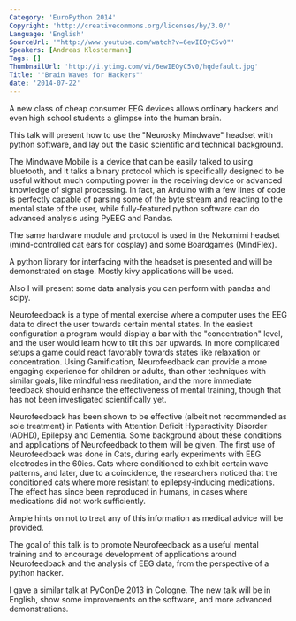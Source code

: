 ```yaml
---
Category: 'EuroPython 2014'
Copyright: 'http://creativecommons.org/licenses/by/3.0/'
Language: 'English'
SourceUrl: '"http://www.youtube.com/watch?v=6ewIEOyC5v0"'
Speakers: [Andreas Klostermann]
Tags: []
ThumbnailUrl: 'http://i.ytimg.com/vi/6ewIEOyC5v0/hqdefault.jpg'
Title: '"Brain Waves for Hackers"'
date: '2014-07-22'
---
```

A new class of cheap consumer EEG devices allows ordinary hackers and even high school students a glimpse into the human brain.

This talk will present how to use the "Neurosky Mindwave" headset with python software, and lay out the basic scientific and technical background.

The Mindwave Mobile is a device that can be easily talked to using bluetooth, and it talks a binary protocol which is specifically designed to be useful without  much computing power in the receiving device or advanced knowledge of signal processing. In fact, an Arduino with a few lines of code is perfectly capable of parsing some of the byte stream and reacting to the mental state of the user, while fully-featured python software can do advanced analysis using PyEEG and Pandas.

The same hardware module and protocol is used in the Nekomimi headset (mind-controlled cat ears for cosplay) and some Boardgames (MindFlex).

A python library for interfacing with the headset is presented and will be demonstrated on stage. Mostly kivy applications will be used.

Also I will present some data analysis you can perform with pandas and scipy.

Neurofeedback is a type of mental exercise where a computer uses the EEG data to direct the user towards certain mental states. In the easiest configuration a program would display a bar with the "concentration" level, and the user would learn how to tilt this bar upwards. In more complicated setups a game could react favorably towards states like relaxation or concentration. Using Gamification, Neurofeedback can provide a more engaging experience for children or adults, than other techniques with similar goals, like mindfulness meditation, and the more immediate feedback should enhance the effectiveness of mental training, though that has not been investigated scientifically yet.

Neurofeedback has been shown to be effective (albeit not recommended as sole treatment) in Patients with Attention Deficit Hyperactivity Disorder (ADHD), Epilepsy and Dementia. Some background about these conditions and applications of Neurofeedback to them will be given. The first use of Neurofeedback was done in Cats, during early experiments with EEG electrodes in the 60ies. Cats where conditioned to exhibit certain wave patterns, and later, due to a coincidence, the researchers noticed that the conditioned cats where more resistant to epilepsy-inducing medications. The effect has since been reproduced in humans, in cases where medications did not work sufficiently.

Ample hints on not to treat any of this information as medical advice will be provided.

The goal of this talk is to promote Neurofeedback as a useful mental training and to encourage development of applications around Neurofeedback and the analysis of EEG data, from the perspective of a python hacker.

I gave a similar talk at PyConDe 2013 in Cologne. The new talk will be in English, show some improvements on the software, and more advanced demonstrations.